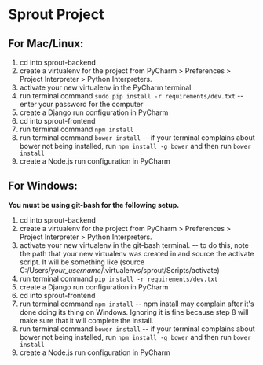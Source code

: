 Sprout Project
===============

For Mac/Linux:
--------------

1. cd into sprout-backend
2. create a virtualenv for the project from PyCharm > Preferences > Project Interpreter > Python Interpreters.
3. activate your new virtualenv in the PyCharm terminal
4. run terminal command `sudo pip install -r requirements/dev.txt`
	-- enter your password for the computer
5. create a Django run configuration in PyCharm
6. cd into sprout-frontend
7. run terminal command `npm install`
8. run terminal command `bower install`
	-- if your terminal complains about bower not being installed, run `npm install -g bower` and then run `bower install`
9. create a Node.js run configuration in PyCharm



For Windows:
------------

**You must be using git-bash for the following setup.**

1. cd into sprout-backend
2. create a virtualenv for the project from PyCharm > Preferences > Project Interpreter > Python Interpreters.
3. activate your new virtualenv in the git-bash terminal.
	-- to do this, note the path that your new virtualenv was created in and source the activate script. It will be something like (source C:/Users/*your_username*/.virtualenvs/sprout/Scripts/activate)
4. run terminal command `pip install -r requirements/dev.txt`
5. create a Django run configuration in PyCharm
6. cd into sprout-frontend
7. run terminal command `npm install`
	-- npm install may complain after it's done doing its thing on Windows. Ignoring it is fine because step 8 will make sure that it will complete the install.
8. run terminal command `bower install`
	-- if your terminal complains about bower not being installed, run `npm install -g bower` and then run `bower install`
9. create a Node.js run configuration in PyCharm
